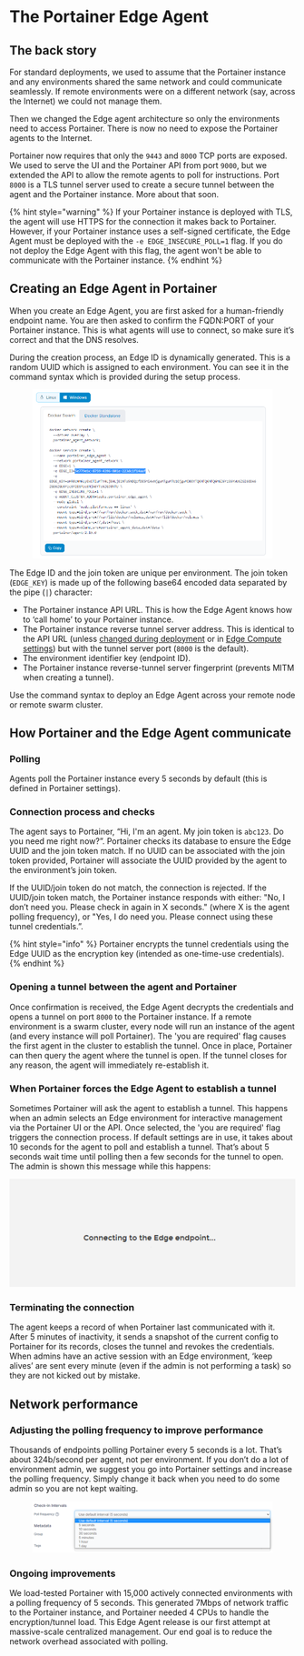 # The Portainer Edge Agent

## The back story


For standard deployments, we used to assume that the Portainer instance and any environments shared the same network and could communicate seamlessly. If remote environments were on a different network (say, across the Internet) we could not manage them.

Then we changed the Edge agent architecture so only the environments need to access Portainer. There is now no need to expose the Portainer agents to the Internet.

Portainer now requires that only the `9443` and `8000` TCP ports are exposed. We used to serve the UI and the Portainer API from port `9000`, but we extended the API to allow the remote agents to poll for instructions. Port `8000` is a TLS tunnel server used to create a secure tunnel between the agent and the Portainer instance. More about that soon.

{% hint style="warning" %}
If your Portainer instance is deployed with TLS, the agent will use HTTPS for the connection it makes back to Portainer. However, if your Portainer instance uses a self-signed certificate, the Edge Agent must be deployed with the `-e EDGE_INSECURE_POLL=1` flag. If you do not deploy the Edge Agent with this flag, the agent won't be able to communicate with the Portainer instance.
{% endhint %}

## Creating an Edge Agent in Portainer


When you create an Edge Agent, you are first asked for a human-friendly endpoint name. You are then asked to confirm the FQDN:PORT of your Portainer instance. This is what agents will use to connect, so make sure it’s correct and that the DNS resolves.

During the creation process, an Edge ID is dynamically generated. This is a random UUID which is assigned to each environment. You can see it in the command syntax which is provided during the setup process.

<figure><img src="../.gitbook/assets/2.15-advanced-edgeagent-command.png" alt=""><figcaption></figcaption></figure>


The Edge ID and the join token are unique per environment. The join token (`EDGE_KEY`) is made up of the following base64 encoded data separated by the pipe (`|`) character:

* The Portainer instance API URL. This is how the Edge Agent knows how to ‘call home’ to your Portainer instance.
* The Portainer instance reverse tunnel server address. This is identical to the API URL (unless [changed during deployment](../admin/environments/add/docker/edge.md#deploying) or in [Edge Compute settings](../admin/settings/edge.md#edge-compute-settings)) but with the tunnel server port (`8000` is the default).
* The environment identifier key (endpoint ID).
* The Portainer instance reverse-tunnel server fingerprint (prevents MITM when creating a tunnel).

Use the command syntax to deploy an Edge Agent across your remote node or remote swarm cluster.

## How Portainer and the Edge Agent communicate

### Polling



Agents poll the Portainer instance every 5 seconds by default (this is defined in Portainer settings).

### Connection process and checks

The agent says to Portainer, “Hi, I'm an agent. My join token is `abc123`. Do you need me right now?”. Portainer checks its database to ensure the Edge UUID and the join token match. If no UUID can be associated with the join token provided, Portainer will associate the UUID provided by the agent to the environment’s join token.

If the UUID/join token do not match, the connection is rejected. If the UUID/join token match, the Portainer instance responds with either: "No, I don’t need you. Please check in again in X seconds." (where X is the agent polling frequency), or "Yes, I do need you. Please connect using these tunnel credentials.”.

{% hint style="info" %}
Portainer encrypts the tunnel credentials using the Edge UUID as the encryption key (intended as one-time-use credentials).
{% endhint %}

### Opening a tunnel between the agent and Portainer

Once confirmation is received, the Edge Agent decrypts the credentials and opens a tunnel on port `8000` to the Portainer instance. If a remote environment is a swarm cluster, every node will run an instance of the agent (and every instance will poll Portainer). The 'you are required' flag causes the first agent in the cluster to establish the tunnel. Once in place, Portainer can then query the agent where the tunnel is open. If the tunnel closes for any reason, the agent will immediately re-establish it.

### When Portainer forces the Edge Agent to establish a tunnel

Sometimes Portainer will ask the agent to establish a tunnel. This happens when an admin selects an Edge environment for interactive management via the Portainer UI or the API. Once selected, the 'you are required' flag triggers the connection process. If default settings are in use, it takes about 10 seconds for the agent to poll and establish a tunnel. That’s about 5 seconds wait time until polling then a few seconds for the tunnel to open. The admin is shown this message while this happens:

![](../.gitbook/assets/edge-advanced-2.png)

### Terminating the connection

The agent keeps a record of when Portainer last communicated with it. After 5 minutes of inactivity, it sends a snapshot of the current config to Portainer for its records, closes the tunnel and revokes the credentials. When admins have an active session with an Edge environment, ‘keep alives’ are sent every minute (even if the admin is not performing a task) so they are not kicked out by mistake.

## Network performance

### Adjusting the polling frequency to improve performance

Thousands of endpoints polling Portainer every 5 seconds is a lot. That’s about 324b/second per agent, not per environment. If you don’t do a lot of environment admin, we suggest you go into Portainer settings and increase the polling frequency. Simply change it back when you need to do some admin so you are not kept waiting.

<figure><img src="../.gitbook/assets/2.15-advanced-edgeagent-pollfreq.png" alt=""><figcaption></figcaption></figure>

### Ongoing improvements

We load-tested Portainer with 15,000 actively connected environments with a polling frequency of 5 seconds. This generated 7Mbps of network traffic to the Portainer instance, and Portainer needed 4 CPUs to handle the encryption/tunnel load. This Edge Agent release is our first attempt at massive-scale centralized management. Our end goal is to reduce the network overhead associated with polling.
